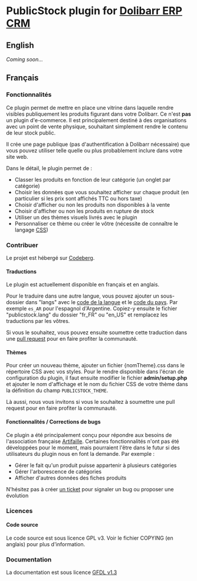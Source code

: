 # PublicStock plugin for [Dolibarr ERP CRM](https://www.dolibarr.org)

## English

*Coming soon...*

## Français

### Fonctionnalités

Ce plugin permet de mettre en place une vitrine dans laquelle rendre visibles publiquement les produits figurant dans votre Dolibarr. Ce n'est **pas** un plugin d'e-commerce. Il est principalement destiné à des organisations avec un point de vente physique, souhaitant simplement rendre le contenu de leur stock public.

Il crée une page publique (pas d'authentification à Dolibarr nécessaire) que vous pouvez utiliser telle quelle ou plus probablement inclure dans votre site web.

<!--
![Screenshot publicstock](img/screenshot_publicstock.png?raw=true "PublicStock"){imgmd}
-->

Dans le détail, le plugin permet de :
- Classer les produits en fonction de leur catégorie (un onglet par catégorie)
- Choisir les données que vous souhaitez afficher sur chaque produit (en particulier si les prix sont affichés TTC ou hors taxe)
- Choisir d'afficher ou non les produits non disponibles à la vente
- Choisir d'afficher ou non les produits en rupture de stock
- Utiliser un des thèmes visuels livrés avec le plugin
- Personnaliser ce thème ou créer le vôtre (nécessite de connaître le langage [CSS](https://developer.mozilla.org/fr/docs/Web/CSS))

### Contribuer

Le projet est hébergé sur [Codeberg](https://codeberg.org/halibut/dolibarr_public_stock).

#### Traductions

Le plugin est actuellement disponible en français et en anglais.

Pour le traduire dans une autre langue, vous pouvez ajouter un sous-dossier dans "langs" avec le [code de la langue](https://fr.wikipedia.org/wiki/Liste_des_codes_ISO_639-1) et le [code du pays](https://en.wikipedia.org/wiki/ISO_3166-1_alpha-2#Officially_assigned_code_elements). Par exemple `es_AR` pour l'espagnol d'Argentine. Copiez-y ensuite le fichier "publicstock.lang" du dossier "fr_FR" ou "en_US" et remplacez les traductions par les vôtres.

Si vous le souhaitez, vous pouvez ensuite soumettre cette traduction dans une [pull request](https://docs.codeberg.org/collaborating/pull-requests-and-git-flow/]) pour en faire profiter la communauté.

#### Thèmes

Pour créer un nouveau thème, ajouter un fichier {nomTheme}.css dans le répertoire CSS avec vos styles. Pour le rendre disponible dans l'écran de configuration du plugin, il faut ensuite modifier le fichier **admin/setup.php** et ajouter le nom d'affichage et le nom du fichier CSS de votre thème dans la définition du champ `PUBLICSTOCK_THEME`.

Là aussi, nous vous invitons si vous le souhaitez à soumettre une pull request pour en faire profiter la communauté.

#### Fonctionnalités / Corrections de bugs

Ce plugin a été principalement conçu pour répondre aux besoins de l'association française [Artifaille](https://artifaille.fr/). Certaines fonctionnalités n'ont pas été développées pour le moment, mais pourraient l'être dans le futur si des utilisateurs du plugin nous en font la demande. Par exemple :
- Gérer le fait qu'un produit puisse appartenir à plusieurs catégories
- Gérer l'arborescence de catégories
- Afficher d'autres données des fiches produits

N'hésitez pas à créer [un ticket](https://docs.codeberg.org/getting-started/issue-tracking-basics/) pour signaler un bug ou proposer une évolution


### Licences

#### Code source

Le code source est sous licence GPL v3. Voir le fichier COPYING (en anglais) pour plus d'information.

### Documentation

La documentation est sous licence [GFDL v1.3](https://www.gnu.org/licenses/fdl-1.3.en.html)
